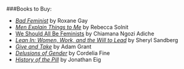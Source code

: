 


###Books to Buy:
*  [*Bad Feminist*](http://www.amazon.com/Bad-Feminist-Essays-Roxane-Gay/dp/0062282719/ref=sr_1_1?s=books&ie=UTF8&qid=1422217783&sr=1-1&keywords=bad+feminist) by Roxane Gay
*  [*Men Explain Things to Me*](http://www.amazon.com/Men-Explain-Things-Rebecca-Solnit/dp/1608463869) by Rebecca Solnit
* [We Should All Be Feminists](http://www.amazon.com/We-Should-All-Be-Feminists/dp/110191176X/ref=sr_1_1?s=books&ie=UTF8&qid=1422217832&sr=1-1&keywords=we+should+all+be+feminists) by Chiamana Ngozi Adiche
* [*Lean In: Women, Work, and the Will to Lead*](http://www.amazon.com/Lean-In-Women-Work-Will/dp/0385349947) by Sheryl Sandberg
*  [*Give and Take*](http://www.amazon.com/Give-Take-Helping-Others-Success/dp/0143124986) by Adam Grant
* [*Delusions of Gender*](http://www.amazon.com/Delusions-Gender-Society-Neurosexism-Difference/dp/0393340244) by Cordelia Fine
* [*History of the Pill*](http://www.amazon.com/Birth-Pill-Crusaders-Reinvented-Revolution/dp/0393073726/ref=sr_1_1?ie=UTF8&qid=1421530782&sr=8-1&keywords=history+of+the+pill) by Jonathan Eig
